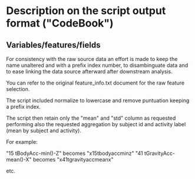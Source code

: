 Description on the script output format ("CodeBook")
====================================================

## Variables/features/fields

For consistency with the raw source data an effort is made to keep the name unaltered and with a prefix index number, to disambinguate data and to ease linking the data source afterward after downstream analysis.

You can refer to the original feature_info.txt document for the raw feature selection.

The script included normalize to lowercase and remove puntuation keeping a prefix index.

The script then retain only the "mean" and "std" column as requested performing also the requested aggregation by subject id and activity label (mean by subject and activity).

For example:

"15 tBodyAcc-min()-Z" becomes "x15tbodyaccminz"
"41 tGravityAcc-mean()-X" becomes "x41tgravityaccmeanx"

etc.

